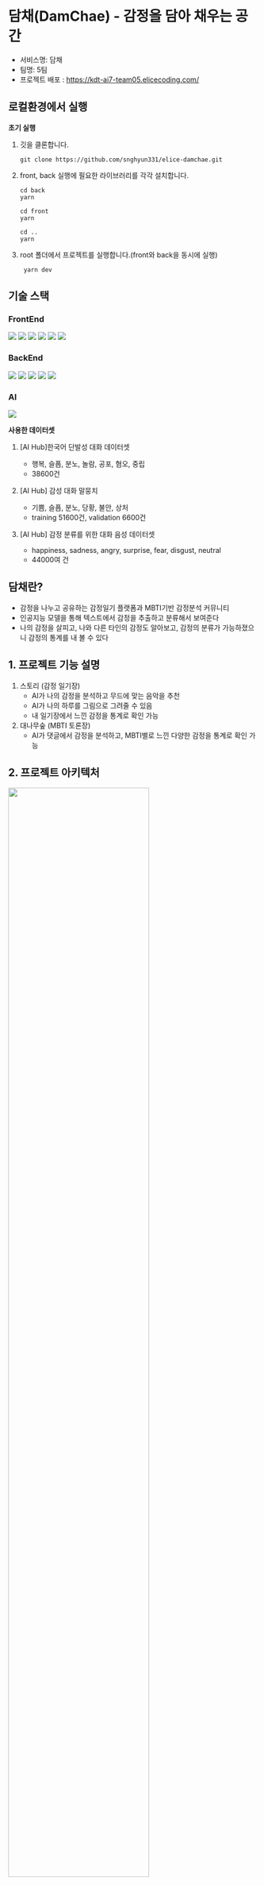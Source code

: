 # 담채(DamChae) - 감정을 담아 채우는 공간
- 서비스명: 담채
- 팀명: 5팀
- 프로젝트 배포 : https://kdt-ai7-team05.elicecoding.com/

## 로컬환경에서 실행
**초기 실행**
1. 깃을 클론합니다.
    ```
    git clone https://github.com/snghyun331/elice-damchae.git
    ```
2. front, back 실행에 필요한 라이브러리를 각각 설치합니다.
    ```
    cd back
    yarn
    ```
    ```
    cd front
    yarn
    ```
    ```
    cd ..
    yarn
    ```
3. root 폴더에서 프로젝트를 실행합니다.(front와 back을 동시에 실행)
   ```
    yarn dev
   ```

## 기술 스택
### FrontEnd

<div>
<img src="https://img.shields.io/badge/JavaScript-F7DF1E?style=flat-square&logo=JavaScript&logoColor=white"/>
<img src="https://img.shields.io/badge/React-61DAFB?style=flat-square&logo=React&logoColor=white"/>
<img src="https://img.shields.io/badge/TailwindCSS-06B6D4?style=flat-square&logo=TailwindCSS&logoColor=white"/>
<img src="https://img.shields.io/badge/Chart.Js-FF6384?style=flat-square&logo=Chart.Js&logoColor=white"/>
<img src="https://img.shields.io/badge/Axios-5A29E4?style=flat-square&logo=Axios&logoColor=white"/>
<img src="https://img.shields.io/badge/JWT-41454A?style=flat-square&logo=JSON%20web%20tokens&logoColor=white"/>
</div>

### BackEnd

<div>
<img src="https://img.shields.io/badge/JavaScript-F7DF1E?style=flat-square&logo=JavaScript&logoColor=white"/>
<img src="https://img.shields.io/badge/Express-000000?style=flat-square&logo=express&logoColor=white"/>
<img src="https://img.shields.io/badge/Flask-000000?style=flat-square&logo=flask&logoColor=white"/>
<img src="https://img.shields.io/badge/MongoDB-47A248?style=flat-square&logo=mongodb&logoColor=white"/>
<img src="https://img.shields.io/badge/Amazon AWS-232F3E?style=flat-square&logo=amazonaws&logoColor=white"/>
</div>

### AI

<img src="https://img.shields.io/badge/Python-3776AB?style=flat-square&logo=Python&logoColor=white"/>

**사용한 데이터셋**

1. [AI Hub]한국어 단발성 대화 데이터셋  
    - 행복, 슬픔, 분노, 놀람, 공포, 혐오, 중립
    - 38600건

2. [AI Hub] 감성 대화 말뭉치  
    - 기쁨, 슬픔, 분노, 당황, 불안, 상처
    - training 51600건, validation 6600건

3. [AI Hub] 감정 분류를 위한 대화 음성 데이터셋
     - happiness, sadness, angry, surprise, fear, disgust, neutral
     - 44000여 건


## 담채란?
- 감정을 나누고 공유하는 감정일기 플랫폼과 MBTI기반 감정분석 커뮤니티
- 인공지능 모델을 통해 텍스트에서 감정을 추출하고 분류해서 보여준다
- 나의 감정을 살피고, 나와 다른 타인의 감정도 알아보고, 감정의 분류가 가능하졌으니 감정의 통계를 내 볼 수 있다

## 1. 프로젝트 기능 설명

1. 스토리 (감정 일기장)
   - AI가 나의 감정을 분석하고 무드에 맞는 음악을 추천
   - AI가 나의 하루를 그림으로 그려줄 수 있음
   - 내 일기장에서 느낀 감정을 통계로 확인 가능
2. 대나무숲 (MBTI 토론장)
   - AI가 댓글에서 감정을 분석하고, MBTI별로 느낀 다양한 감정을 통계로 확인 가능

## 2. 프로젝트 아키텍처

<img src="https://github.com/snghyun331/project-ReviewAnalysis/assets/108854903/dfabde44-cba4-4487-b45c-9136e389384d" height="75%" width="75%">

## 3. 웹 서비스 페이지 구성 소개

### 1. Main Page
<img src="https://github.com/snghyun331/project-ReviewAnalysis/assets/108854903/1d07ed5c-e313-477a-be7d-d5632030a5a9">

### 2. Story Page
<img src="https://github.com/snghyun331/project-ReviewAnalysis/assets/108854903/e8981d7d-7a17-4bad-812d-b70034aebda3">

### 3. MBTI Page
<img src="https://github.com/snghyun331/project-ReviewAnalysis/assets/108854903/2f4eb8f6-316b-4cf3-9da7-dc75819abe13">

### 4. My Page
<img src="https://github.com/snghyun331/project-ReviewAnalysis/assets/108854903/ea9f454d-ef85-47b0-b577-49befb6f7f95">
<img src="https://github.com/snghyun331/project-ReviewAnalysis/assets/108854903/092e763a-9ca4-4964-9f55-1580cd2b92e3">

### 5. My Story Page
<img src="https://github.com/snghyun331/project-ReviewAnalysis/assets/108854903/09a04375-4d10-4894-be42-3317732cf0c3">

## 4. 프로젝트 팀원 소개
| 이름 | 담당 |
| ------ | ------ |
| 이승현 | 팀장 백엔드 인공지능 |
| 탁은경 | 백엔드 |
| 노충완 | 백엔드 |
| 이지윤 | 프론트엔드 인공지능 |
| 정소현 | 프론트엔드 |
| 양희태 | 프론트엔드 |

## 5. Folder Tree

```
📦mbti-agora
 ┣ 📂back
 ┃ ┣ 📂src
 ┃ ┃ ┣ 📂ai
 ┃ ┃ ┃ ┣ 📜ai.sh
 ┃ ┃ ┃ ┣ 📜app.py
 ┃ ┃ ┃ ┣ 📜app3.py
 ┃ ┃ ┃ ┣ 📜bertModelClass.py
 ┃ ┃ ┃ ┣ 📜best_model.h5
 ┃ ┃ ┃ ┣ 📜requirements.txt
 ┃ ┃ ┃ ┗ 📜requirements2.txt
 ┃ ┃ ┣ 📂controllers
 ┃ ┃ ┃ ┣ 📜forestCommentController.js
 ┃ ┃ ┃ ┣ 📜forestController.js
 ┃ ┃ ┃ ┣ 📜forestLikeDislikeController.js
 ┃ ┃ ┃ ┣ 📜imageController.js
 ┃ ┃ ┃ ┣ 📜myPageController.js
 ┃ ┃ ┃ ┣ 📜storyCommentController.js
 ┃ ┃ ┃ ┣ 📜storyPostController.js
 ┃ ┃ ┃ ┗ 📜userController.js
 ┃ ┃ ┣ 📂db
 ┃ ┃ ┃ ┣ 📂models
 ┃ ┃ ┃ ┃ ┣ 📜forestCommentModel.js
 ┃ ┃ ┃ ┃ ┣ 📜forestLikeDisLikeModel.js
 ┃ ┃ ┃ ┃ ┣ 📜forestModel.js
 ┃ ┃ ┃ ┃ ┣ 📜imageModel.js
 ┃ ┃ ┃ ┃ ┣ 📜myPageModel.js
 ┃ ┃ ┃ ┃ ┣ 📜storyCommentModel.js
 ┃ ┃ ┃ ┃ ┣ 📜storyPostModel.js
 ┃ ┃ ┃ ┃ ┗ 📜userModel.js
 ┃ ┃ ┃ ┗ 📂schemas
 ┃ ┃ ┃ ┃ ┣ 📜authString.js
 ┃ ┃ ┃ ┃ ┣ 📜forestComment.js
 ┃ ┃ ┃ ┃ ┣ 📜forestDislike.js
 ┃ ┃ ┃ ┃ ┣ 📜forestLike.js
 ┃ ┃ ┃ ┃ ┣ 📜forestPost.js
 ┃ ┃ ┃ ┃ ┣ 📜image.js
 ┃ ┃ ┃ ┃ ┣ 📜storyComment.js
 ┃ ┃ ┃ ┃ ┣ 📜storyPost.js
 ┃ ┃ ┃ ┃ ┣ 📜storyRandomMusic.js
 ┃ ┃ ┃ ┃ ┣ 📜storyRandomPhrase.js
 ┃ ┃ ┃ ┃ ┗ 📜user.js
 ┃ ┃ ┣ 📂middlewares
 ┃ ┃ ┃ ┣ 📂error
 ┃ ┃ ┃ ┃ ┣ 📜badRequest.js
 ┃ ┃ ┃ ┃ ┗ 📜methodNotAllowed.js
 ┃ ┃ ┃ ┣ 📜errorMiddleware.js
 ┃ ┃ ┃ ┣ 📜loginRequired.js
 ┃ ┃ ┃ ┗ 📜outUserValidation.js
 ┃ ┃ ┣ 📂routers
 ┃ ┃ ┃ ┣ 📜forestCommentRouter.js
 ┃ ┃ ┃ ┣ 📜forestLikeDislikeRouter.js
 ┃ ┃ ┃ ┣ 📜forestPostRouter.js
 ┃ ┃ ┃ ┣ 📜imageRouter.js
 ┃ ┃ ┃ ┣ 📜index.js
 ┃ ┃ ┃ ┣ 📜myPageRouter.js
 ┃ ┃ ┃ ┣ 📜storyCommentRouter.js
 ┃ ┃ ┃ ┣ 📜storyPostRouter.js
 ┃ ┃ ┃ ┗ 📜userAuthRouter.js
 ┃ ┃ ┣ 📂services
 ┃ ┃ ┃ ┣ 📜forestCommentService.js
 ┃ ┃ ┃ ┣ 📜forestLikeDislikeService.js
 ┃ ┃ ┃ ┣ 📜forestService.js
 ┃ ┃ ┃ ┣ 📜imageService.js
 ┃ ┃ ┃ ┣ 📜myPageService.js
 ┃ ┃ ┃ ┣ 📜storyCommentService.js
 ┃ ┃ ┃ ┣ 📜storyPostService.js
 ┃ ┃ ┃ ┗ 📜userService.js
 ┃ ┃ ┣ 📂utills
 ┃ ┃ ┃ ┣ 📜constant.js
 ┃ ┃ ┃ ┣ 📜emailAuth.js
 ┃ ┃ ┃ ┣ 📜multer.js
 ┃ ┃ ┃ ┣ 📜path.js
 ┃ ┃ ┃ ┗ 📜statusCode.js
 ┃ ┃ ┗ 📜app.js
 ┃ ┣ 📂uploads
 ┃ ┃ ┗ 📜stable-1690950996636.png
 ┃ ┣ 📜.config
 ┃ ┣ 📜.env
 ┃ ┣ 📜.eslintrc.json
 ┃ ┣ 📜.gitignore
 ┃ ┣ 📜.prettierrc
 ┃ ┣ 📜index.js
 ┃ ┣ 📜jsconfig.json
 ┃ ┣ 📜package.json
 ┃ ┗ 📜yarn.lock
 ┣ 📂front
 ┃ ┣ 📂public
 ┃ ┃ ┣ 📂images
 ┃ ┃ ┃ ┣ 📜banner1.png
 ┃ ┃ ┃ ┣ 📜banner2.png
 ┃ ┃ ┃ ┣ 📜banner3.png
 ┃ ┃ ┃ ┣ 📜banner4.png
 ┃ ┃ ┃ ┣ 📜bannermain.jpg
 ┃ ┃ ┃ ┣ 📜default-image.jpg
 ┃ ┃ ┃ ┣ 📜default-user.png
 ┃ ┃ ┃ ┣ 📜favicon.png
 ┃ ┃ ┃ ┣ 📜forest.gif
 ┃ ┃ ┃ ┣ 📜loginimg.jpg
 ┃ ┃ ┃ ┣ 📜loginlogo.png
 ┃ ┃ ┃ ┣ 📜logo1.png
 ┃ ┃ ┃ ┣ 📜MusicIcon.png
 ┃ ┃ ┃ ┣ 📜MusicIcon2.png
 ┃ ┃ ┃ ┣ 📜story.gif
 ┃ ┃ ┃ ┗ 📜thumbnail.jpg
 ┃ ┃ ┗ 📜vite.svg
 ┃ ┣ 📂src
 ┃ ┃ ┣ 📂assets
 ┃ ┃ ┃ ┗ 📜react.svg
 ┃ ┃ ┣ 📂components
 ┃ ┃ ┃ ┣ 📂Daenamus
 ┃ ┃ ┃ ┃ ┣ 📜DaenamuCardMap.jsx
 ┃ ┃ ┃ ┃ ┣ 📜DaenamuComment.jsx
 ┃ ┃ ┃ ┃ ┣ 📜DaenamuLikeSection.jsx
 ┃ ┃ ┃ ┃ ┣ 📜DaenamuRead.jsx
 ┃ ┃ ┃ ┃ ┣ 📜DaenamusMain.jsx
 ┃ ┃ ┃ ┃ ┣ 📜DaenamusWrite.jsx
 ┃ ┃ ┃ ┃ ┣ 📜DaenamuTextEditor.jsx
 ┃ ┃ ┃ ┃ ┣ 📜Modal.css
 ┃ ┃ ┃ ┃ ┗ 📜Reaction.jsx
 ┃ ┃ ┃ ┣ 📂Global
 ┃ ┃ ┃ ┃ ┣ 📂Layout
 ┃ ┃ ┃ ┃ ┃ ┣ 📜Footer.jsx
 ┃ ┃ ┃ ┃ ┃ ┣ 📜GoogleButton.jsx
 ┃ ┃ ┃ ┃ ┃ ┣ 📜Header.jsx
 ┃ ┃ ┃ ┃ ┃ ┣ 📜Layout.jsx
 ┃ ┃ ┃ ┃ ┃ ┣ 📜LoadingSpinner.jsx
 ┃ ┃ ┃ ┃ ┃ ┣ 📜LoginButton.jsx
 ┃ ┃ ┃ ┃ ┃ ┣ 📜LogoutButton.jsx
 ┃ ┃ ┃ ┃ ┃ ┣ 📜MobileHeader.jsx
 ┃ ┃ ┃ ┃ ┃ ┗ 📜ProfileButton.jsx
 ┃ ┃ ┃ ┃ ┣ 📜BackButton.jsx
 ┃ ┃ ┃ ┃ ┣ 📜CommentBox.jsx
 ┃ ┃ ┃ ┃ ┣ 📜DaenamuCard.jsx
 ┃ ┃ ┃ ┃ ┣ 📜Pagination.jsx
 ┃ ┃ ┃ ┃ ┣ 📜RadioOption.jsx
 ┃ ┃ ┃ ┃ ┣ 📜Search.jsx
 ┃ ┃ ┃ ┃ ┣ 📜StoryCard.jsx
 ┃ ┃ ┃ ┃ ┣ 📜StoryCardMap.jsx
 ┃ ┃ ┃ ┃ ┗ 📜TextViewer.jsx
 ┃ ┃ ┃ ┣ 📂Home
 ┃ ┃ ┃ ┃ ┣ 📜BannerCarousel.jsx
 ┃ ┃ ┃ ┃ ┗ 📜Home.jsx
 ┃ ┃ ┃ ┣ 📂MyPage
 ┃ ┃ ┃ ┃ ┣ 📜MyCalendar.css
 ┃ ┃ ┃ ┃ ┣ 📜MyCalendar.jsx
 ┃ ┃ ┃ ┃ ┣ 📜MyComments.jsx
 ┃ ┃ ┃ ┃ ┣ 📜MyDaenamuCard.jsx
 ┃ ┃ ┃ ┃ ┣ 📜MyDaenamus.jsx
 ┃ ┃ ┃ ┃ ┣ 📜MyDaenamusAll.jsx
 ┃ ┃ ┃ ┃ ┣ 📜MyLikedDaenamus.jsx
 ┃ ┃ ┃ ┃ ┣ 📜MyLikedDaenamusAll.jsx
 ┃ ┃ ┃ ┃ ┣ 📜MyMainMood.jsx
 ┃ ┃ ┃ ┃ ┣ 📜MyMoodStat.jsx
 ┃ ┃ ┃ ┃ ┗ 📜MyPage.jsx
 ┃ ┃ ┃ ┣ 📂Stories
 ┃ ┃ ┃ ┃ ┣ 📜ModalPortal.jsx
 ┃ ┃ ┃ ┃ ┣ 📜MusicVideo.jsx
 ┃ ┃ ┃ ┃ ┣ 📜MyStories.jsx
 ┃ ┃ ┃ ┃ ┣ 📜SearchResultBox.jsx
 ┃ ┃ ┃ ┃ ┣ 📜SearchResults.jsx
 ┃ ┃ ┃ ┃ ┣ 📜StoryComment.jsx
 ┃ ┃ ┃ ┃ ┣ 📜StoryCreateModal.css
 ┃ ┃ ┃ ┃ ┣ 📜StoryCreateModal.jsx
 ┃ ┃ ┃ ┃ ┣ 📜StoryEditor.jsx
 ┃ ┃ ┃ ┃ ┗ 📜StoryRead.jsx
 ┃ ┃ ┃ ┣ 📂User
 ┃ ┃ ┃ ┃ ┣ 📜InfoChange.jsx
 ┃ ┃ ┃ ┃ ┣ 📜Loginform.jsx
 ┃ ┃ ┃ ┃ ┣ 📜ProfileImgUploadModal.jsx
 ┃ ┃ ┃ ┃ ┣ 📜ProfilePicker.jsx
 ┃ ┃ ┃ ┃ ┗ 📜Registerform.jsx
 ┃ ┃ ┃ ┗ 📂Util
 ┃ ┃ ┃ ┃ ┗ 📜Util.jsx
 ┃ ┃ ┣ 📂hooks
 ┃ ┃ ┃ ┣ 📜useImageUpload.jsx
 ┃ ┃ ┃ ┣ 📜usePagination.jsx
 ┃ ┃ ┃ ┗ 📜useRegisterStore.js
 ┃ ┃ ┣ 📂routes
 ┃ ┃ ┃ ┗ 📜Router.jsx
 ┃ ┃ ┣ 📂services
 ┃ ┃ ┃ ┗ 📜api.js
 ┃ ┃ ┣ 📂store
 ┃ ┃ ┃ ┣ 📜useForestStore.js
 ┃ ┃ ┃ ┣ 📜useStoryStore.js
 ┃ ┃ ┃ ┗ 📜useUserStore.js
 ┃ ┃ ┣ 📂utils
 ┃ ┃ ┃ ┗ 📜axios.js
 ┃ ┃ ┣ 📜App.jsx
 ┃ ┃ ┣ 📜index.css
 ┃ ┃ ┗ 📜main.jsx
 ┃ ┣ 📜.env
 ┃ ┣ 📜.eslintrc.cjs
 ┃ ┣ 📜.gitignore
 ┃ ┣ 📜index.html
 ┃ ┣ 📜package.json
 ┃ ┣ 📜postcss.config.js
 ┃ ┣ 📜tailwind.config.js
 ┃ ┣ 📜vite.config.js
 ┃ ┣ 📜vite.config.js.timestamp-1689928538241-13348d1e57969.mjs
 ┃ ┣ 📜vite.config.js.timestamp-1690910568181-9fb2a409a378b.mjs
 ┃ ┣ 📜vite.config.js.timestamp-1691136412797-906a9228c45c1.mjs
 ┃ ┗ 📜yarn.lock
 ┣ 📜.gitattributes
 ┣ 📜.gitignore
 ┣ 📜.prettierrc
 ┣ 📜package.json
 ┣ 📜README.md
 ┗ 📜yarn.lock
```

